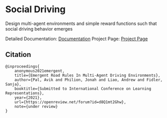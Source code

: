 # Social Driving
Design multi-agent environments and simple reward functions such that social driving behavior emerges

Detailed Documentation: [Documentation](https://avikpal.gitbook.io/social-driving/)
Project Page: [Project Page](https://github.com/fidler-lab/social-driving)

## Citation

```
@inproceedings{
    anonymous2021emergent,
    title={Emergent Road Rules In Multi-Agent Driving Environments},
    author={Pal, Avik and Philion, Jonah and Liao, Andrew and Fidler, Sanja},
    booktitle={Submitted to International Conference on Learning Representations},
    year={2021},
    url={https://openreview.net/forum?id=d8Q1mt2Ghw},
    note={under review}
}
```
